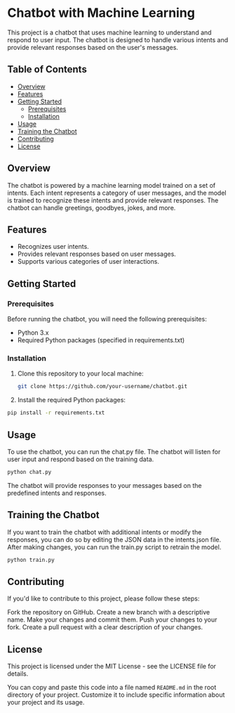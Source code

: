 # Chatbot with Machine Learning

This project is a chatbot that uses machine learning to understand and respond to user input. The chatbot is designed to handle various intents and provide relevant responses based on the user's messages.

## Table of Contents

- [Overview](##overview)
- [Features](##features)
- [Getting Started](##getting-started)
  - [Prerequisites](###prerequisites)
  - [Installation](###installation)
- [Usage](##usage)
- [Training the Chatbot](##training-the-chatbot)
- [Contributing](##contributing)
- [License](##license)

## Overview

The chatbot is powered by a machine learning model trained on a set of intents. Each intent represents a category of user messages, and the model is trained to recognize these intents and provide relevant responses. The chatbot can handle greetings, goodbyes, jokes, and more.

## Features

- Recognizes user intents.
- Provides relevant responses based on user messages.
- Supports various categories of user interactions.

## Getting Started

### Prerequisites

Before running the chatbot, you will need the following prerequisites:

- Python 3.x
- Required Python packages (specified in requirements.txt)

### Installation

1. Clone this repository to your local machine:

   ```bash
   git clone https://github.com/your-username/chatbot.git
   ```
2. Install the required Python packages:

  ```bash
  pip install -r requirements.txt
  ```

## Usage

To use the chatbot, you can run the chat.py file. The chatbot will listen for user input and respond based on the training data.

```bash
python chat.py
```

The chatbot will provide responses to your messages based on the predefined intents and responses.

## Training the Chatbot

If you want to train the chatbot with additional intents or modify the responses, you can do so by editing the JSON data in the intents.json file. After making changes, you can run the train.py script to retrain the model.

```bash
python train.py
```

## Contributing

If you'd like to contribute to this project, please follow these steps:

Fork the repository on GitHub.
Create a new branch with a descriptive name.
Make your changes and commit them.
Push your changes to your fork.
Create a pull request with a clear description of your changes.

## License

This project is licensed under the MIT License - see the LICENSE file for details.

You can copy and paste this code into a file named `README.md` in the root directory of your project. Customize it to include specific information about your project and its usage.






